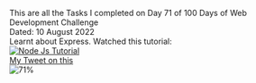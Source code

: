 This are all the Tasks I completed on Day 71 of 100 Days of Web Development Challenge<br>
Dated: 10 August 2022<br>
Learnt about Express. Watched this tutorial:<br>
[![Node Js Tutorial](https://img.youtube.com/vi/SccSCuHhOw0/0.jpg)](https://www.youtube.com/watch?v=SccSCuHhOw0)<br>
[My Tweet on this](https://twitter.com/Saurav_Navdhare/status/1557390359256133633)<br>
![71%](https://progress-bar.dev/71)<br>
